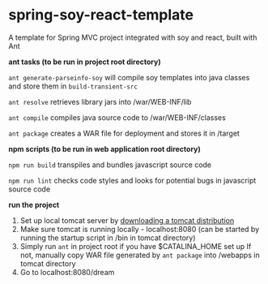 # spring-soy-react-template
A template for Spring MVC project integrated with soy and react, built with Ant

**ant tasks (to be run in project root directory)**

`ant generate-parseinfo-soy` will compile soy templates into java classes and store them in `build-transient-src`

`ant resolve` retrieves library jars into /war/WEB-INF/lib

`ant compile` compiles java source code to /war/WEB-INF/classes

`ant package` creates a WAR file for deployment and stores it in /target

**npm scripts (to be run in web application root directory)**

`npm run build` transpiles and bundles javascript source code

`npm run lint` checks code styles and looks for potential bugs in javascript source code

**run the project**

1. Set up local tomcat server by [downloading a tomcat distribution](https://tomcat.apache.org/download-90.cgi)
2. Make sure tomcat is running locally - localhost:8080 (can be started by running the startup script in /bin in tomcat directory)
3. Simply run `ant` in project root if you have $CATALINA_HOME set up
   If not, manually copy WAR file generated by `ant package` into /webapps in tomcat directory
4. Go to localhost:8080/dream
